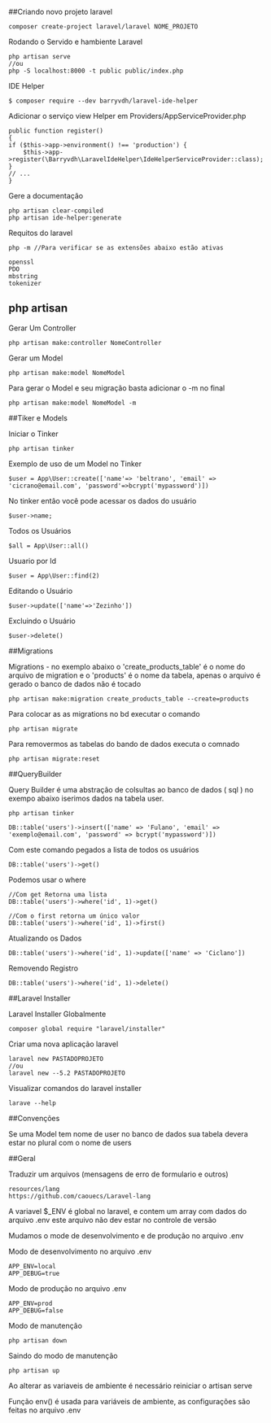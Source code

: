##Criando novo projeto laravel

    composer create-project laravel/laravel NOME_PROJETO

Rodando o Servido e hambiente Laravel

    php artisan serve
    //ou
    php -S localhost:8000 -t public public/index.php
    

IDE Helper

	$ composer require --dev barryvdh/laravel-ide-helper

Adicionar o serviço view Helper em Providers/AppServiceProvider.php
	
	public function register()
	{
    if ($this->app->environment() !== 'production') {
        $this->app->register(\Barryvdh\LaravelIdeHelper\IdeHelperServiceProvider::class);
    }
    // ...
	}

Gere a documentação

	php artisan clear-compiled
	php artisan ide-helper:generate
	

Requitos do laravel

	php -m //Para verificar se as extensões abaixo estão ativas
	
	openssl
	PDO
	mbstring
	tokenizer
	
## php artisan

Gerar Um Controller

	php artisan make:controller NomeController
	
Gerar um Model

	php artisan make:model NomeModel
	
Para gerar o Model e seu migração basta adicionar o -m no final

	php artisan make:model NomeModel -m
	
##Tiker e Models

Iniciar o Tinker

	php artisan tinker
	
Exemplo de uso de um Model no Tinker

	$user = App\User::create(['name'=> 'beltrano', 'email' => 'cicrano@email.com', 'password'=>bcrypt('mypassword')])
	
No tinker então você pode acessar os dados do usuário

	$user->name;
	
Todos os Usuários

	$all = App\User::all()
	
Usuario por Id 

	$user = App\User::find(2)
	
Editando o Usuário

	$user->update(['name'=>'Zezinho'])

Excluindo o Usuário

	$user->delete()	
	
##Migrations
	
Migrations - no exemplo abaixo o 'create_products_table' é o nome do arquivo de migration e o 'products' é o nome da tabela, apenas o arquivo é gerado o banco de dados não é tocado
	
	php artisan make:migration create_products_table --create=products
	
Para colocar as as migrations no bd executar o comando

	php artisan migrate	
    
Para removermos as tabelas do bando de dados executa o comnado

	php artisan migrate:reset
	
##QueryBuilder
	
Query Builder é uma abstração de colsultas ao banco de dados ( sql ) no exempo abaixo iserimos dados na tabela user.

	php artisan tinker

	DB::table('users')->insert(['name' => 'Fulano', 'email' => 'exemplo@email.com', 'password' => bcrypt('mypassword')]) 
	
Com este comando pegados a lista de todos os usuários

	DB::table('users')->get()

Podemos usar o where

	//Com get Retorna uma lista
	DB::table('users')->where('id', 1)->get()
	
	//Com o first retorna um único valor
	DB::table('users')->where('id', 1)->first()
	
Atualizando os Dados

	DB::table('users')->where('id', 1)->update(['name' => 'Ciclano'])
	
Removendo Registro

	DB::table('users')->where('id', 1)->delete()

##Laravel Installer
	
Laravel Installer Globalmente

	composer global require "laravel/installer"
	
Criar uma nova aplicação laravel

	laravel new PASTADOPROJETO
	//ou
	laravel new --5.2 PASTADOPROJETO
	
Visualizar comandos do laravel installer

	larave --help
	
##Convenções

Se uma Model tem nome de user no banco de dados sua tabela devera estar no plural com o nome de users
	
##Geral

Traduzir um arquivos (mensagens de erro de formulario e outros)
	
	resources/lang
	https://github.com/caouecs/Laravel-lang
	
A variavel $_ENV é global no laravel, e contem um array com dados do arquivo .env este arquivo não dev estar no controle de versão

Mudamos o mode de desenvolvimento e de produção no arquivo .env

Modo de desenvolvimento no arquivo .env

	APP_ENV=local
	APP_DEBUG=true
	
Modo de produção no arquivo .env

	APP_ENV=prod
	APP_DEBUG=false
	
Modo de manutenção

	php artisan down
	
Saindo do modo de manutenção

	php artisan up
	
Ao alterar as variaveis de ambiente é necessário reiniciar o artisan serve


Função env() é usada para variáveis de ambiente, as configurações são feitas no arquivo .env

	

























